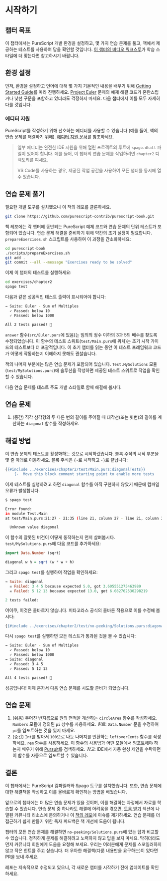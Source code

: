 # 시작하기

## 챕터 목표

이 챕터에서는 PureScript 개발 환경을 설정하고, 몇 가지 연습 문제를 풀고, 책에서 제공하는 테스트를 사용하여 답을 확인할 것입니다.
[이 챕터의 비디오 워크스루](https://www.youtube.com/watch?v=GPjPwb6d-70)가 학습 스타일에 더 맞는다면 참고하시기 바랍니다.

## 환경 설정

먼저, 환경을 설정하고 언어에 대해 몇 가지 기본적인 내용을 배우기 위해 [Getting Started Guide](https://github.com/purescript/documentation/blob/master/guides/Getting-Started.md)를 따라 진행하세요.
[Project Euler](http://projecteuler.net/problem=1) 문제의 예제 해결 코드가 혼란스럽거나 낯선 구문을 포함하고 있더라도 걱정하지 마세요.
다음 챕터에서 이를 모두 자세히 다룰 것입니다.

### 에디터 지원

PureScript를 작성하기 위해 선호하는 에디터를 사용할 수 있습니다 (예를 들어, 책의 연습 문제를 해결하기 위해).
[에디터 지원 문서](https://github.com/purescript/documentation/blob/master/ecosystem/Editor-and-tool-support.md#editor-support)를 참조하세요.

> 일부 에디터는 완전한 IDE 지원을 위해 열린 프로젝트의 루트에 `spago.dhall` 파일이 있어야 합니다.
> 예를 들어, 이 챕터의 연습 문제를 작업하려면 `chapter2` 디렉토리를 여세요.
>
> VS Code를 사용하는 경우, 제공된 작업 공간을 사용하여 모든 챕터를 동시에 열 수 있습니다.

## 연습 문제 풀기

필요한 개발 도구를 설치했으니 이 책의 레포를 클론하세요.

```sh
git clone https://github.com/purescript-contrib/purescript-book.git
```

책 레포에는 각 챕터에 동반되는 PureScript 예제 코드와 연습 문제의 단위 테스트가 포함되어 있습니다.
연습 문제 해결을 준비하기 위해 약간의 초기 설정이 필요합니다.
`prepareExercises.sh` 스크립트를 사용하여 이 과정을 간소화하세요:

```sh
cd purescript-book
./scripts/prepareExercises.sh
git add .
git commit --all --message "Exercises ready to be solved"
```

이제 이 챕터의 테스트를 실행하세요:

```sh
cd exercises/chapter2
spago test
```

다음과 같은 성공적인 테스트 출력이 표시되어야 합니다:

```sh
→ Suite: Euler - Sum of Multiples
  ✓ Passed: below 10
  ✓ Passed: below 1000

All 2 tests passed! 🎉
```

`answer` 함수(`src/Euler.purs`에 있음)는 임의의 정수 이하의 3과 5의 배수를 찾도록 수정되었습니다.
이 함수의 테스트 스위트(`test/Main.purs`에 위치)는 초기 시작 가이드의 테스트보다 더 포괄적입니다.
이 초기 챕터를 읽는 동안 이 테스트 프레임워크 코드가 어떻게 작동하는지 이해하지 못해도 괜찮습니다.

책의 나머지 부분에는 많은 연습 문제가 포함되어 있습니다.
`Test.MySolutions` 모듈(`test/MySolutions.purs`)에 솔루션을 작성하면 제공된 테스트 스위트로 작업을 확인할 수 있습니다.

다음 연습 문제를 테스트 주도 개발 스타일로 함께 해결해 봅시다.

## 연습 문제

1. (중간) 직각 삼각형의 두 다른 변의 길이를 주어질 때 대각선(또는 빗변)의 길이를 계산하는 `diagonal` 함수를 작성하세요.

## 해결 방법

이 연습 문제의 테스트를 활성화하는 것으로 시작하겠습니다.
블록 주석의 시작 부분을 몇 줄 아래로 이동하세요. 블록 주석은 `{-`로 시작하고 `-}`로 끝납니다:

```hs
{{#include ../exercises/chapter2/test/Main.purs:diagonalTests}}
    {-  Move this block comment starting point to enable more tests
```

이제 테스트를 실행하려고 하면 `diagonal` 함수를 아직 구현하지 않았기 때문에 컴파일 오류가 발생합니다.

```sh
$ spago test

Error found:
in module Test.Main
at test/Main.purs:21:27 - 21:35 (line 21, column 27 - line 21, column 35)

  Unknown value diagonal
```

이 함수의 잘못된 버전이 어떻게 동작하는지 먼저 살펴봅시다.
`test/MySolutions.purs`에 다음 코드를 추가하세요:

```hs
import Data.Number (sqrt)

diagonal w h = sqrt (w * w + h)
```

그리고 `spago test`를 실행하여 작업을 확인하세요:

```hs
→ Suite: diagonal
  ☠ Failed: 3 4 5 because expected 5.0, got 3.605551275463989
  ☠ Failed: 5 12 13 because expected 13.0, got 6.082762530298219

2 tests failed:
```

어이쿠, 이것은 올바르지 않습니다. 피타고라스 공식의 올바른 적용으로 이를 수정해 봅시다:

```hs
{{#include ../exercises/chapter2/test/no-peeking/Solutions.purs:diagonal}}
```

다시 `spago test`를 실행하면 모든 테스트가 통과된 것을 볼 수 있습니다:

```sh
→ Suite: Euler - Sum of Multiples
  ✓ Passed: below 10
  ✓ Passed: below 1000
→ Suite: diagonal
  ✓ Passed: 3 4 5
  ✓ Passed: 5 12 13

All 4 tests passed! 🎉
```

성공입니다! 이제 혼자서 다음 연습 문제를 시도할 준비가 되었습니다.

## 연습 문제

1. (쉬움) 주어진 반지름으로 원의 면적을 계산하는 `circleArea` 함수를 작성하세요.
   `Numbers` 모듈에 정의된 `pi` 상수를 사용하세요. _힌트_: `Data.Number` 문을 수정하여 `pi`를 임포트하는 것을 잊지 마세요.
2. (중간) `Int`를 받아서 `100`으로 나눈 나머지를 반환하는 `leftoverCents` 함수를 작성하세요.
   `rem` 함수를 사용하세요. 이 함수의 사용법과 어떤 모듈에서 임포트해야 하는지 배우기 위해 [Pursuit](https://pursuit.purescript.org/)를 검색하세요.
   _참고_: IDE에서 자동 완성 제안을 수락하면 이 함수를 자동으로 임포트할 수 있습니다.

## 결론

이 챕터에서는 PureScript 컴파일러와 Spago 도구를 설치했습니다.
또한, 연습 문제에 대한 해결책을 작성하고 이를 올바르게 확인하는 방법을 배웠습니다.

앞으로의 챕터에는 더 많은 연습 문제가 있을 것이며, 이를 해결하는 과정에서 자료를 학습할 수 있습니다.
연습 문제 중 하나라도 해결에 어려움을 겪으면, [도움 받기](https://book.purescript.org/chapter1.html#getting-help) 섹션에 나열된 커뮤니티 리소스에 문의하거나 이 [책의 레포](https://github.com/purescript-contrib/purescript-book/issues)에 이슈를 제기하세요.
연습 문제를 더 접근하기 쉽게 만들기 위한 독자 피드백은 책 개선에 도움이 됩니다.

챕터의 모든 연습 문제를 해결하면 `no-peeking/Solutions.purs`에 있는 답과 비교할 수 있습니다.
정직하게 문제를 해결하려고 노력하지 않고 답을 보지 마세요.
막히더라도 먼저 커뮤니티 회원에게 도움을 요청해 보세요.
우리는 여러분에게 문제를 스포일러하지 않고 작은 힌트를 주고 싶습니다.
더 우아한 해결책(다룬 내용만을 요구하는)이 있다면 PR을 보내 주세요.

레포는 지속적으로 수정되고 있으니, 각 새로운 챕터를 시작하기 전에 업데이트를 확인하세요.
